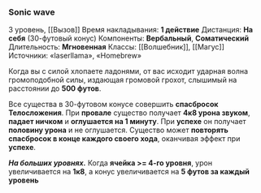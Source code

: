 ### Sonic wave

3 уровень, [[Вызов]]
Время накладывания: **1 действие**
Дистанция: **На себя** (30-футовый конус)
Компоненты: **Вербальный**, **Соматический**
Длительность: **Мгновенная**
Классы: [[Волшебник]], [[Магус]]
Источники: «laserllama», «Homebrew»

Когда вы с силой хлопаете ладонями, от вас исходит ударная волна громоподобной силы, издающая громовой грохот, слышимый на расстоянии до **500 футов**.

Все существа в 30-футовом конусе совершить **спасбросок Телосложения**. При **провале** существо получает **4к8 урона звуком**, **падает ничком** и **оглушается на 1 минуту**. При **успехе** он получает **половину урона** и не оглушается. Существо может **повторять спасбросок в конце каждого своего хода**, оканчивая эффект при **успехе**.

**_На больших уровнях._** Когда **ячейка >= 4-го уровня**, урон увеличивается на **1к8**, а конус увеличивается на **5 футов за каждый уровень**
